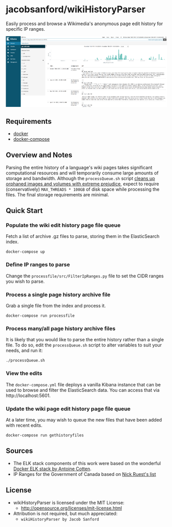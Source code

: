 # jacobsanford/wikiHistoryParser
Easily process and browse a Wikimedia's anonymous page edit history for specific IP ranges.

![Browsing edits](img/demo.png)

## Requirements
* [docker](https://www.docker.com)
* [docker-compose](https://docs.docker.com/compose/)

## Overview and Notes
Parsing the entire history of a language's wiki pages takes significant computational resources and will temporarily consume large amounts of storage and bandwidth. Although the ```processQueue.sh``` script [cleans up orphaned images and volumes with extreme prejudice](https://github.com/JacobSanford/wikiHistoryParser/blob/master/processQueue.sh#L12), expect to require (conservatively) ```MAX_THREADS * 100GB``` of disk space while processing the files. The final storage requirements are minimal.

## Quick Start
### Populate the wiki edit history page file queue
Fetch a list of archive .gz files to parse, storing them in the ElasticSearch index.
```
docker-compose up
```

### Define IP ranges to parse
Change the ```processfile/src/FilterIpRanges.py``` file to set the CIDR ranges you wish to parse.

### Process a single page history archive file
Grab a single file from the index and process it.
```
docker-compose run processfile
```

### Process many/all page history archive files
It is likely that you would like to parse the entire history rather than a single file. To do so, edit the ```processQueue.sh``` script to alter variables to suit your needs, and run it:

```
./processQueue.sh
```

### View the edits
The ```docker-compose.yml``` file deploys a vanilla Kibana instance that can be used to browse and filter the ElasticSearch data. You can access that via http://localhost:5601.

### Update the wiki page edit history page file queue
At a later time, you may wish to queue the new files that have been added with recent edits.

```
docker-compose run gethistoryfiles
```

## Sources
* The ELK stack components of this work were based on the wonderful [Docker ELK stack by Antoine Cotten](https://github.com/antoineco).
* IP Ranges for the Government of Canada based on [Nick Ruest's list](https://github.com/ruebot/gccaedits-ip-address-ranges)

## License
- wikiHistoryParser is licensed under the MIT License:
  - http://opensource.org/licenses/mit-license.html
- Attribution is not required, but much appreciated:
  - `wikiHistoryParser by Jacob Sanford`
